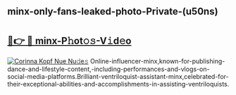 ## minx-only-fans​-leaked-photo​-Private-(u50ns)


# <h2><a href="https://mediaupload.pro?title=minx&ref=git">🔗👉 🔴 minx-P𝚑ot𝚘𝚜-V𝚒d𝚎o</a></h2>

[![Corinna Kopf Nue Nu𝚍e𝚜](https://i.imgur.com/0qMVB7G.gif)](https://mediaupload.pro?title=minx&ref=git)
Online-influencer-minx,known-for-publishing-dance-and-lifestyle-content,-including-performances-and-vlogs-on-social-media-platforms.Brilliant-ventriloquist-assistant-minx,celebrated-for-their-exceptional-abilities-and-accomplishments-in-assisting-ventriloquists.  
